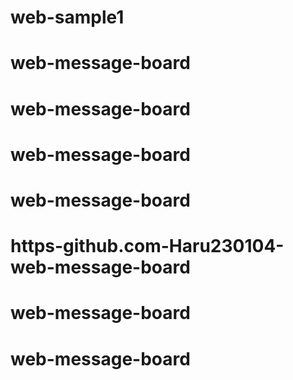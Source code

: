 # web-sample1
# web-message-board
# web-message-board
# web-message-board
# web-message-board
# https-github.com-Haru230104-web-message-board
# web-message-board
# web-message-board
